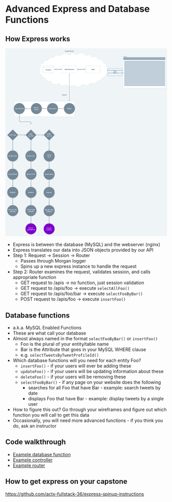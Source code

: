 # Advanced Express and Database Functions

## How Express works
![Express Diagram](./express-diagram.png)
* Express is between the database (MySQL) and the webserver (nginx)
* Express translates our data into JSON objects provided by our API
* Step 1: Request -> Session -> Router
    * Passes through Morgan logger
    * Spins up a new express instance to handle the request
* Step 2: Router examines the request, validates session, and calls appropriate function
    * GET request to /apis -> no function, just session validation
    * GET request to /apis/foo -> execute `selectAllFoo()`
    * GET request to /apis/foo/bar -> execute `selectFooByBar()`
    * POST request to /apis/foo -> execute `insertFoo()`

## Database functions
* a.k.a. MySQL Enabled Functions
* These are what call your database
* Almost always named in the format `selectFooByBar()` or `insertFoo()`
    * Foo is the plural of your entity/table name
    * Bar is the Attribute that goes in your MySQL WHERE clause
    * e.g. `selectTweetsByTweetProfileId()`
* Which database functions will you need for each entity Foo?
    * `insertFoo()` - if your users will ever be adding these
    * `updateFoo()` - if your users will be updating information about these
    * `deleteFoo()` - if your users will be removing these
    * `selectFooByBar()` - if any page on your website does the following
        * searches for all Foo that have Bar - example: search tweets by date
        * displays Foo that have Bar - example: display tweets by a single user
* How to figure this out?  Go through your wireframes and figure out which function you will call to get this data
* Occasionally, you will need more advanced functions - if you think you do, ask an instructor

## Code walkthrough
* [Example database function](https://github.com/Deep-Dive-Coding-Fullstack-Licensing/example-capstone/blob/development/backend/src/utils/tweet/selectTweetsByTweetProfileId.ts)
* [Example controller](https://github.com/Deep-Dive-Coding-Fullstack-Licensing/example-capstone/blob/development/backend/src/apis/tweet/tweet.controller.ts)
* [Example router](https://github.com/Deep-Dive-Coding-Fullstack-Licensing/example-capstone/blob/development/backend/src/apis/tweet/tweet.route.ts)

## How to get express on your capstone
https://github.com/actx-fullstack-36/express-spinup-instructions